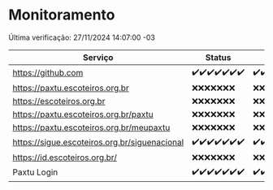 # Monitoramento

Última verificação: 27/11/2024 14:07:00 -03

|Serviço|Status|Últimas 24h|
|---|---|---|
|https://github.com|<span title="2024-11-20: OK=23">✔️</span><span title="2024-11-21: OK=23">✔️</span><span title="2024-11-22: OK=23">✔️</span><span title="2024-11-23: OK=23">✔️</span><span title="2024-11-24: OK=23">✔️</span><span title="2024-11-25: OK=23">✔️</span><span title="2024-11-26: OK=16">✔️</span>|<span title="26/11/2024 14:08:00 -03 : 200">✔️</span><span title="26/11/2024 15:11:00 -03 : 200">✔️</span><span title="26/11/2024 16:07:00 -03 : 200">✔️</span><span title="26/11/2024 17:09:00 -03 : 200">✔️</span><span title="26/11/2024 18:08:00 -03 : 200">✔️</span><span title="26/11/2024 19:08:00 -03 : 200">✔️</span><span title="26/11/2024 20:08:00 -03 : 200">✔️</span><span title="26/11/2024 21:42:00 -03 : 200">✔️</span><span title="26/11/2024 23:19:00 -03 : 200">✔️</span><span title="27/11/2024 00:25:00 -03 : 200">✔️</span><span title="27/11/2024 01:11:00 -03 : 200">✔️</span><span title="27/11/2024 02:09:00 -03 : 200">✔️</span><span title="27/11/2024 03:13:00 -03 : 200">✔️</span><span title="27/11/2024 04:08:00 -03 : 200">✔️</span><span title="27/11/2024 05:12:00 -03 : 200">✔️</span><span title="27/11/2024 06:09:00 -03 : 200">✔️</span><span title="27/11/2024 07:09:00 -03 : 200">✔️</span><span title="27/11/2024 08:07:00 -03 : 200">✔️</span><span title="27/11/2024 09:16:00 -03 : 200">✔️</span><span title="27/11/2024 10:20:00 -03 : 200">✔️</span><span title="27/11/2024 11:08:00 -03 : 200">✔️</span><span title="27/11/2024 12:09:00 -03 : 200">✔️</span><span title="27/11/2024 13:10:00 -03 : 200">✔️</span><span title="27/11/2024 14:07:00 -03 : 200">✔️</span>|
|https://paxtu.escoteiros.org.br|<span title="2024-11-20: Falhas=23">❌</span><span title="2024-11-21: Falhas=23">❌</span><span title="2024-11-22: Falhas=23">❌</span><span title="2024-11-23: Falhas=23">❌</span><span title="2024-11-24: Falhas=23">❌</span><span title="2024-11-25: Falhas=23">❌</span><span title="2024-11-26: Falhas=16">❌</span>|<span title="26/11/2024 14:08:00 -03 : 403">❌</span><span title="26/11/2024 15:11:00 -03 : 403">❌</span><span title="26/11/2024 16:07:00 -03 : 403">❌</span><span title="26/11/2024 17:09:00 -03 : 403">❌</span><span title="26/11/2024 18:08:00 -03 : 403">❌</span><span title="26/11/2024 19:08:00 -03 : 403">❌</span><span title="26/11/2024 20:08:00 -03 : 403">❌</span><span title="26/11/2024 21:42:00 -03 : 403">❌</span><span title="26/11/2024 23:19:00 -03 : 403">❌</span><span title="27/11/2024 00:25:00 -03 : 403">❌</span><span title="27/11/2024 01:11:00 -03 : 403">❌</span><span title="27/11/2024 02:09:00 -03 : 403">❌</span><span title="27/11/2024 03:13:00 -03 : 403">❌</span><span title="27/11/2024 04:08:00 -03 : 403">❌</span><span title="27/11/2024 05:12:00 -03 : 403">❌</span><span title="27/11/2024 06:09:00 -03 : 403">❌</span><span title="27/11/2024 07:09:00 -03 : 403">❌</span><span title="27/11/2024 08:07:00 -03 : 403">❌</span><span title="27/11/2024 09:16:00 -03 : 403">❌</span><span title="27/11/2024 10:20:00 -03 : 403">❌</span><span title="27/11/2024 11:08:00 -03 : 403">❌</span><span title="27/11/2024 12:09:00 -03 : 403">❌</span><span title="27/11/2024 13:10:00 -03 : 403">❌</span><span title="27/11/2024 14:07:00 -03 : 403">❌</span>|
|https://escoteiros.org.br|<span title="2024-11-20: Falhas=23">❌</span><span title="2024-11-21: Falhas=23">❌</span><span title="2024-11-22: Falhas=23">❌</span><span title="2024-11-23: Falhas=23">❌</span><span title="2024-11-24: Falhas=23">❌</span><span title="2024-11-25: Falhas=23">❌</span><span title="2024-11-26: Falhas=16">❌</span>|<span title="26/11/2024 14:08:00 -03 : 403">❌</span><span title="26/11/2024 15:11:00 -03 : 403">❌</span><span title="26/11/2024 16:07:00 -03 : 403">❌</span><span title="26/11/2024 17:09:00 -03 : 403">❌</span><span title="26/11/2024 18:08:00 -03 : 403">❌</span><span title="26/11/2024 19:08:00 -03 : 403">❌</span><span title="26/11/2024 20:08:00 -03 : 403">❌</span><span title="26/11/2024 21:42:00 -03 : 403">❌</span><span title="26/11/2024 23:19:00 -03 : 403">❌</span><span title="27/11/2024 00:25:00 -03 : 403">❌</span><span title="27/11/2024 01:11:00 -03 : 403">❌</span><span title="27/11/2024 02:09:00 -03 : 403">❌</span><span title="27/11/2024 03:13:00 -03 : 403">❌</span><span title="27/11/2024 04:08:00 -03 : 403">❌</span><span title="27/11/2024 05:12:00 -03 : 403">❌</span><span title="27/11/2024 06:09:00 -03 : 403">❌</span><span title="27/11/2024 07:09:00 -03 : 403">❌</span><span title="27/11/2024 08:07:00 -03 : 403">❌</span><span title="27/11/2024 09:16:00 -03 : 403">❌</span><span title="27/11/2024 10:20:00 -03 : 403">❌</span><span title="27/11/2024 11:08:00 -03 : 403">❌</span><span title="27/11/2024 12:09:00 -03 : 403">❌</span><span title="27/11/2024 13:10:00 -03 : 403">❌</span><span title="27/11/2024 14:07:00 -03 : 403">❌</span>|
|https://paxtu.escoteiros.org.br/paxtu|<span title="2024-11-20: Falhas=23">❌</span><span title="2024-11-21: Falhas=23">❌</span><span title="2024-11-22: Falhas=23">❌</span><span title="2024-11-23: Falhas=23">❌</span><span title="2024-11-24: Falhas=23">❌</span><span title="2024-11-25: Falhas=23">❌</span><span title="2024-11-26: Falhas=16">❌</span>|<span title="26/11/2024 14:08:00 -03 : 403">❌</span><span title="26/11/2024 15:11:00 -03 : 403">❌</span><span title="26/11/2024 16:07:00 -03 : 403">❌</span><span title="26/11/2024 17:09:00 -03 : 403">❌</span><span title="26/11/2024 18:08:00 -03 : 403">❌</span><span title="26/11/2024 19:08:00 -03 : 403">❌</span><span title="26/11/2024 20:08:00 -03 : 403">❌</span><span title="26/11/2024 21:42:00 -03 : 403">❌</span><span title="26/11/2024 23:19:00 -03 : 403">❌</span><span title="27/11/2024 00:25:00 -03 : 403">❌</span><span title="27/11/2024 01:11:00 -03 : 403">❌</span><span title="27/11/2024 02:09:00 -03 : 403">❌</span><span title="27/11/2024 03:13:00 -03 : 403">❌</span><span title="27/11/2024 04:08:00 -03 : 403">❌</span><span title="27/11/2024 05:12:00 -03 : 403">❌</span><span title="27/11/2024 06:09:00 -03 : 403">❌</span><span title="27/11/2024 07:09:00 -03 : 403">❌</span><span title="27/11/2024 08:07:00 -03 : 403">❌</span><span title="27/11/2024 09:16:00 -03 : 403">❌</span><span title="27/11/2024 10:20:00 -03 : 403">❌</span><span title="27/11/2024 11:08:00 -03 : 403">❌</span><span title="27/11/2024 12:09:00 -03 : 403">❌</span><span title="27/11/2024 13:10:00 -03 : 403">❌</span><span title="27/11/2024 14:07:00 -03 : 403">❌</span>|
|https://paxtu.escoteiros.org.br/meupaxtu|<span title="2024-11-20: Falhas=23">❌</span><span title="2024-11-21: Falhas=23">❌</span><span title="2024-11-22: Falhas=23">❌</span><span title="2024-11-23: Falhas=23">❌</span><span title="2024-11-24: Falhas=23">❌</span><span title="2024-11-25: Falhas=23">❌</span><span title="2024-11-26: Falhas=16">❌</span>|<span title="26/11/2024 14:08:00 -03 : 403">❌</span><span title="26/11/2024 15:11:00 -03 : 403">❌</span><span title="26/11/2024 16:07:00 -03 : 403">❌</span><span title="26/11/2024 17:09:00 -03 : 403">❌</span><span title="26/11/2024 18:08:00 -03 : 403">❌</span><span title="26/11/2024 19:08:00 -03 : 403">❌</span><span title="26/11/2024 20:08:00 -03 : 403">❌</span><span title="26/11/2024 21:42:00 -03 : 403">❌</span><span title="26/11/2024 23:19:00 -03 : 403">❌</span><span title="27/11/2024 00:25:00 -03 : 403">❌</span><span title="27/11/2024 01:11:00 -03 : 403">❌</span><span title="27/11/2024 02:09:00 -03 : 403">❌</span><span title="27/11/2024 03:13:00 -03 : 403">❌</span><span title="27/11/2024 04:08:00 -03 : 403">❌</span><span title="27/11/2024 05:12:00 -03 : 403">❌</span><span title="27/11/2024 06:09:00 -03 : 403">❌</span><span title="27/11/2024 07:09:00 -03 : 403">❌</span><span title="27/11/2024 08:07:00 -03 : 403">❌</span><span title="27/11/2024 09:16:00 -03 : 403">❌</span><span title="27/11/2024 10:20:00 -03 : 403">❌</span><span title="27/11/2024 11:08:00 -03 : 403">❌</span><span title="27/11/2024 12:09:00 -03 : 403">❌</span><span title="27/11/2024 13:10:00 -03 : 403">❌</span><span title="27/11/2024 14:07:00 -03 : 403">❌</span>|
|https://sigue.escoteiros.org.br/siguenacional|<span title="2024-11-20: OK=23">✔️</span><span title="2024-11-21: OK=23">✔️</span><span title="2024-11-22: OK=23">✔️</span><span title="2024-11-23: OK=23">✔️</span><span title="2024-11-24: OK=23">✔️</span><span title="2024-11-25: OK=23">✔️</span><span title="2024-11-26: OK=16">✔️</span>|<span title="26/11/2024 14:08:00 -03 : 200">✔️</span><span title="26/11/2024 15:11:00 -03 : 200">✔️</span><span title="26/11/2024 16:07:00 -03 : 200">✔️</span><span title="26/11/2024 17:09:00 -03 : 200">✔️</span><span title="26/11/2024 18:08:00 -03 : 200">✔️</span><span title="26/11/2024 19:08:00 -03 : 200">✔️</span><span title="26/11/2024 20:08:00 -03 : 200">✔️</span><span title="26/11/2024 21:42:00 -03 : 200">✔️</span><span title="26/11/2024 23:19:00 -03 : 200">✔️</span><span title="27/11/2024 00:25:00 -03 : 200">✔️</span><span title="27/11/2024 01:11:00 -03 : 200">✔️</span><span title="27/11/2024 02:09:00 -03 : 200">✔️</span><span title="27/11/2024 03:13:00 -03 : 200">✔️</span><span title="27/11/2024 04:08:00 -03 : 200">✔️</span><span title="27/11/2024 05:12:00 -03 : 200">✔️</span><span title="27/11/2024 06:09:00 -03 : 200">✔️</span><span title="27/11/2024 07:09:00 -03 : 200">✔️</span><span title="27/11/2024 08:07:00 -03 : 200">✔️</span><span title="27/11/2024 09:16:00 -03 : 200">✔️</span><span title="27/11/2024 10:20:00 -03 : 200">✔️</span><span title="27/11/2024 11:08:00 -03 : 200">✔️</span><span title="27/11/2024 12:09:00 -03 : 200">✔️</span><span title="27/11/2024 13:10:00 -03 : 200">✔️</span><span title="27/11/2024 14:07:00 -03 : 200">✔️</span>|
|https://id.escoteiros.org.br/|<span title="2024-11-20: Falhas=23">❌</span><span title="2024-11-21: Falhas=23">❌</span><span title="2024-11-22: Falhas=23">❌</span><span title="2024-11-23: Falhas=23">❌</span><span title="2024-11-24: Falhas=23">❌</span><span title="2024-11-25: Falhas=23">❌</span><span title="2024-11-26: Falhas=16">❌</span>|<span title="26/11/2024 14:08:00 -03 : 403">❌</span><span title="26/11/2024 15:11:00 -03 : 403">❌</span><span title="26/11/2024 16:07:00 -03 : 403">❌</span><span title="26/11/2024 17:09:00 -03 : 403">❌</span><span title="26/11/2024 18:08:00 -03 : 403">❌</span><span title="26/11/2024 19:08:00 -03 : 403">❌</span><span title="26/11/2024 20:08:00 -03 : 403">❌</span><span title="26/11/2024 21:42:00 -03 : 403">❌</span><span title="26/11/2024 23:19:00 -03 : 403">❌</span><span title="27/11/2024 00:25:00 -03 : 403">❌</span><span title="27/11/2024 01:11:00 -03 : 403">❌</span><span title="27/11/2024 02:09:00 -03 : 403">❌</span><span title="27/11/2024 03:13:00 -03 : 403">❌</span><span title="27/11/2024 04:08:00 -03 : 403">❌</span><span title="27/11/2024 05:12:00 -03 : 403">❌</span><span title="27/11/2024 06:09:00 -03 : 403">❌</span><span title="27/11/2024 07:09:00 -03 : 403">❌</span><span title="27/11/2024 08:07:00 -03 : 403">❌</span><span title="27/11/2024 09:16:00 -03 : 403">❌</span><span title="27/11/2024 10:20:00 -03 : 403">❌</span><span title="27/11/2024 11:08:00 -03 : 403">❌</span><span title="27/11/2024 12:09:00 -03 : 403">❌</span><span title="27/11/2024 13:10:00 -03 : 403">❌</span><span title="27/11/2024 14:07:00 -03 : 403">❌</span>|
|Paxtu Login|<span title="2024-11-20: OK=23">✔️</span><span title="2024-11-21: OK=23">✔️</span><span title="2024-11-22: OK=23">✔️</span><span title="2024-11-23: OK=23">✔️</span><span title="2024-11-24: OK=23">✔️</span><span title="2024-11-25: OK=23">✔️</span><span title="2024-11-26: OK=16">✔️</span>|<span title="26/11/2024 14:08:00 -03 : 200">✔️</span><span title="26/11/2024 15:12:00 -03 : 200">✔️</span><span title="26/11/2024 16:07:00 -03 : 200">✔️</span><span title="26/11/2024 17:09:00 -03 : 200">✔️</span><span title="26/11/2024 18:08:00 -03 : 200">✔️</span><span title="26/11/2024 19:08:00 -03 : 200">✔️</span><span title="26/11/2024 20:08:00 -03 : 200">✔️</span><span title="26/11/2024 21:42:00 -03 : 200">✔️</span><span title="26/11/2024 23:19:00 -03 : 200">✔️</span><span title="27/11/2024 00:25:00 -03 : 200">✔️</span><span title="27/11/2024 01:11:00 -03 : 200">✔️</span><span title="27/11/2024 02:09:00 -03 : 200">✔️</span><span title="27/11/2024 03:13:00 -03 : 200">✔️</span><span title="27/11/2024 04:08:00 -03 : 200">✔️</span><span title="27/11/2024 05:12:00 -03 : 200">✔️</span><span title="27/11/2024 06:09:00 -03 : 200">✔️</span><span title="27/11/2024 07:10:00 -03 : 200">✔️</span><span title="27/11/2024 08:07:00 -03 : 200">✔️</span><span title="27/11/2024 09:16:00 -03 : 200">✔️</span><span title="27/11/2024 10:20:00 -03 : 200">✔️</span><span title="27/11/2024 11:08:00 -03 : 200">✔️</span><span title="27/11/2024 12:09:00 -03 : 200">✔️</span><span title="27/11/2024 13:10:00 -03 : 200">✔️</span><span title="27/11/2024 14:07:00 -03 : 200">✔️</span>|
